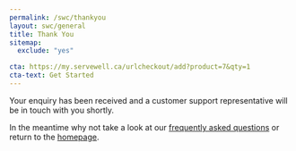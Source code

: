 ```yaml
---
permalink: /swc/thankyou
layout: swc/general
title: Thank You
sitemap:
  exclude: "yes"

cta: https://my.servewell.ca/urlcheckout/add?product=7&qty=1
cta-text: Get Started
---
```

Your enquiry has been received and a customer support representative will be in touch with you shortly.

In the meantime why not take a look at our [frequently asked questions](/common-questions) or return to the [homepage](/).
